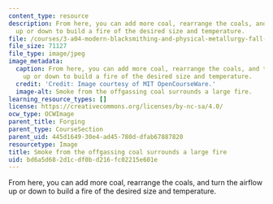 ```yaml
---
content_type: resource
description: From here, you can add more coal, rearrange the coals, and turn the airflow
  up or down to build a fire of the desired size and temperature.
file: /courses/3-a04-modern-blacksmithing-and-physical-metallurgy-fall-2008/bd6a5d682d1cdf0bd216fc02215e601e_004.jpg
file_size: 71127
file_type: image/jpeg
image_metadata:
  caption: From here, you can add more coal, rearrange the coals, and turn the airflow
    up or down to build a fire of the desired size and temperature.
  credit: 'Credit: Image courtesy of MIT OpenCourseWare.'
  image-alt: Smoke from the offgassing coal surrounds a large fire.
learning_resource_types: []
license: https://creativecommons.org/licenses/by-nc-sa/4.0/
ocw_type: OCWImage
parent_title: Forging
parent_type: CourseSection
parent_uid: 445d1649-30e4-ad45-780d-dfab67887820
resourcetype: Image
title: Smoke from the offgassing coal surrounds a large fire
uid: bd6a5d68-2d1c-df0b-d216-fc02215e601e
---
```

From here, you can add more coal, rearrange the coals, and turn the airflow up or down to build a fire of the desired size and temperature.